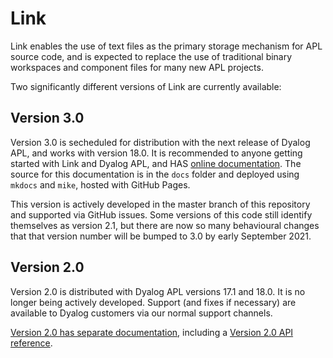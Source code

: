 # Link
Link enables the use of text files as the primary storage mechanism for APL source code, and is expected to replace the use of traditional binary workspaces and component files for many new APL projects.

Two significantly different versions of Link are currently available:

## Version 3.0
Version 3.0 is secheduled for distribution with the next release of Dyalog APL, and works with version 18.0. It is recommended to anyone getting started with Link and Dyalog APL, and HAS [online documentation](https://dyalog.github.io/link/). The source for this documentation is in the `docs` folder and deployed using `mkdocs` and `mike`, hosted with GitHub Pages.

This version is actively developed in the master branch of this repository and supported via GitHub issues. Some versions of this code still identify themselves as version 2.1, but there are now so many behavioural changes that that version number will be bumped to 3.0 by early September 2021.

## Version 2.0
Version 2.0 is distributed with Dyalog APL versions 17.1 and 18.0. It is no longer being actively developed. Support (and fixes if necessary) are available to Dyalog customers via our normal support channels.

[Version 2.0 has separate documentation](https://github.com/Dyalog/link/blob/2.0/help/Home.md), including a [Version 2.0 API reference](https://github.com/Dyalog/link/blob/2.0/help/API.md).
